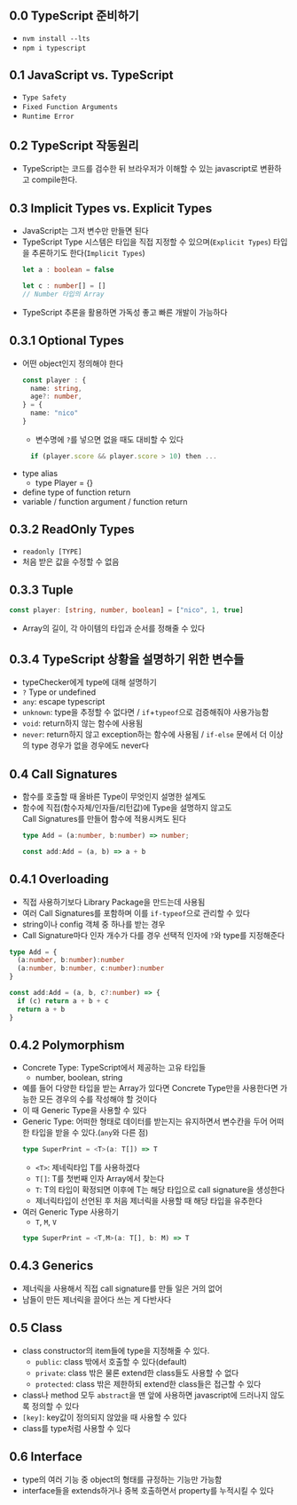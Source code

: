 ## 0.0 TypeScript 준비하기
- `nvm install --lts`
- `npm i typescript`

## 0.1 JavaScript vs. TypeScript
- `Type Safety`
- `Fixed Function Arguments`
- `Runtime Error`

## 0.2 TypeScript 작동원리
- TypeScript는 코드를 검수한 뒤 브라우저가 이해할 수 있는 javascript로 변환하고 compile한다.

## 0.3 Implicit Types vs. Explicit Types
- JavaScript는 그저 변수만 만들면 된다
- TypeScript Type 시스템은 타입을 직접 지정할 수 있으며(`Explicit Types`) 타입을 추론하기도 한다(`Implicit Types`)
    ```typescript
    let a : boolean = false
    ```
    ```typescript
    let c : number[] = []
    // Number 타입의 Array
    ```
- TypeScript 추론을 활용하면 가독성 좋고 빠른 개발이 가능하다

## 0.3.1 Optional Types
- 어떤 object인지 정의해야 한다
  ```typescript
  const player : {
    name: string,
    age?: number,
  } = {
    name: "nico"
  }
  ```
  - 변수명에 `?`를 넣으면 없을 때도 대비할 수 있다
  ```typescript
    if (player.score && player.score > 10) then ...
  ```
- type alias
  - type Player = {}
- define type of function return
- variable / function argument / function return

## 0.3.2 ReadOnly Types
- `readonly [TYPE]`
- 처음 받은 값을 수정할 수 없음

## 0.3.3 Tuple
```typescript
const player: [string, number, boolean] = ["nico", 1, true]
```
- Array의 길이, 각 아이템의 타입과 순서를 정해줄 수 있다

## 0.3.4 TypeScript 상황을 설명하기 위한 변수들
- typeChecker에게 type에 대해 설명하기
- `?` Type or undefined
- `any`: escape typescript
- `unknown`: type을 추정할 수 없다면 / `if`+`typeof`으로 검증해줘야 사용가능함
- `void`: return하지 않는 함수에 사용됨
- `never`: return하지 않고 exception하는 함수에 사용됨 / `if-else` 문에서 더 이상의 type 경우가 없을 경우에도 never다

## 0.4 Call Signatures
- 함수를 호출할 때 올바른 Type이 무엇인지 설명한 설계도
- 함수에 직접(함수자체/인자들/리턴값)에 Type을 설명하지 않고도   
  Call Signatures를 만들어 함수에 적용시켜도 된다
  ```typescript
  type Add = (a:number, b:number) => number;

  const add:Add = (a, b) => a + b
  ```
  
## 0.4.1 Overloading
  - 직접 사용하기보다 Library Package을 만드는데 사용됨
  - 여러 Call Signatures를 포함하며 이를 `if-typeof`으로 관리할 수 있다
  - string이나 config 객체 중 하나를 받는 경우
  - Call Signature마다 인자 개수가 다를 경우 선택적 인자에 `?`와 type를 지정해준다
  ```typescript
  type Add = {
    (a:number, b:number):number
    (a:number, b:number, c:number):number
  }

  const add:Add = (a, b, c?:number) => {
    if (c) return a + b + c
    return a + b
  }
  ```

## 0.4.2 Polymorphism
- Concrete Type: TypeScript에서 제공하는 고유 타입들
  - number, boolean, string
- 예를 들어 다양한 타입을 받는 Array가 있다면 Concrete Type만을 사용한다면 가능한 모든 경우의 수를 작성해야 할 것이다
- 이 때 Generic Type을 사용할 수 있다
- Generic Type: 어떠한 형태로 데이터를 받는지는 유지하면서 변수칸을 두어 어떠한 타입을 받을 수 있다.(`any`와 다른 점)
  ```typescript
  type SuperPrint = <T>(a: T[]) => T
  ```
  - `<T>`: 제네릭타입 T를 사용하겠다
  - `T[]`: T를 첫번째 인자 Array에서 찾는다
  - `T`: T의 타입이 확정되면 이후에 T는 해당 타입으로 call signature을 생성한다
  - 제너릭타입이 선언된 후 처음 제너릭을 사용할 때 해당 타입을 유추한다
- 여러 Generic Type 사용하기
  - `T`, `M`, `V`
  ```typescript
  type SuperPrint = <T,M>(a: T[], b: M) => T
  ```
## 0.4.3 Generics
- 제너릭을 사용해서 직접 call signature를 만들 일은 거의 없어
- 남들이 만든 제너릭을 끌어다 쓰는 게 다반사다

## 0.5 Class
- class constructor의 item들에 type을 지정해줄 수 있다.
  - `public`: class 밖에서 호출할 수 있다(default)
  - `private`: class 밖은 물론 extend한 class들도 사용할 수 없다
  - `protected`: class 밖은 제한하되 extend한 class들은 접근할 수 있다
- class나 method 모두 `abstract`을 맨 앞에 사용하면 javascript에 드러나지 않도록 정의할 수 있다
- `[key]`: key값이 정의되지 않았을 때 사용할 수 있다
- class를 type처럼 사용할 수 있다

## 0.6 Interface
- type의 여러 기능 중 object의 형태를 규정하는 기능만 가능함
- interface들을 extends하거나 중복 호출하면서 property를 누적시킬 수 있다